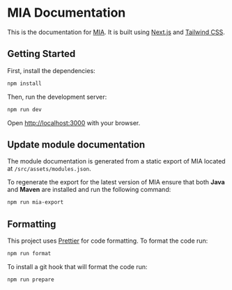 # MIA Documentation

This is the documentation for [MIA](https://github.com/mianalysis/mia/). It is built using [Next.js](https://nextjs.org/) and [Tailwind CSS](https://tailwindcss.com/).

## Getting Started

First, install the dependencies:

```bash
npm install
```

Then, run the development server:

```bash
npm run dev
```

Open [http://localhost:3000](http://localhost:3000) with your browser.

## Update module documentation

The module documentation is generated from a static export of MIA located at `/src/assets/modules.json`.

To regenerate the export for the latest version of MIA ensure that both **Java** and **Maven** are installed and run the following command:

```bash
npm run mia-export
```

## Formatting

This project uses [Prettier](https://prettier.io/) for code formatting. To format the code run:

```bash
npm run format
```

To install a git hook that will format the code run:

```bash
npm run prepare
```
